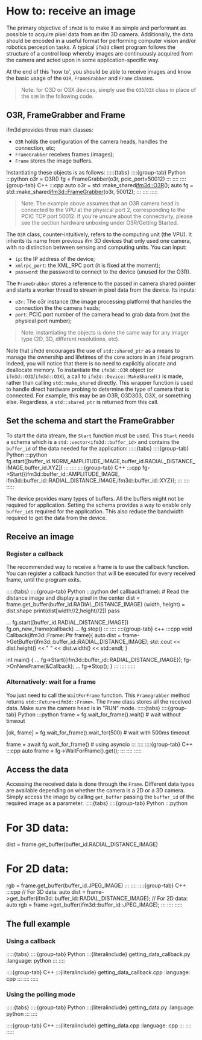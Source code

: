 # How to: receive an image

The primary objective of `ifm3d` is to make it as simple and performant as possible to acquire pixel data from an ifm 3D camera.
Additionally, the data should be encoded in a useful format for performing computer vision and/or robotics perception tasks.
A typical `ifm3d` client program follows the structure of a control loop whereby images are continuously acquired from the camera and acted upon in some application-specific way.

At the end of this 'how to', you should be able to receive images and know the basic usage of the `O3R`, `FrameGrabber` and `Frame` classes.

>Note: for O3D or O3X devices, simply use the `O3D`/`O3X` class in place of the `O3R` in the following code.

## O3R, FrameGrabber and Frame

ifm3d provides three main classes:
- `O3R` holds the configuration of the camera heads, handles the connection, etc;
- `FrameGrabber` receives frames (images);
- `Frame` stores the image buffers.

Instantiating these objects is as follows:
:::::{tabs}
::::{group-tab} Python
:::python
o3r = O3R()
fg = FrameGrabber(o3r, pcic_port=50012)
:::
::::
::::{group-tab} C++
:::cpp
auto o3r = std::make_shared<ifm3d::O3R>();
auto fg = std::make_shared<ifm3d::FrameGrabber>(o3r, 50012);
:::
::::
:::::

>Note: The example above assumes that an O3R camera head is connected to the VPU at the physical port 2, corresponding to the PCIC TCP port 50012. If you're unsure about the connectivity, please see the section hardware unboxing under O3R/Getting Started.

The `O3R` class, counter-intuitively, refers to the computing unit (the VPU). It inherits its name from previous ifm 3D devices that only used one camera, with no distinction between sensing and computing units.
You can input:
- `ip`: the IP address of the device;
- `xmlrpc_port`: the XML_RPC port (it is fixed at the moment);
- `password`: the password to connect to the device (unused for the O3R).

The `FrameGrabber` stores a reference to the passed in camera shared pointer and starts a worker thread to stream in pixel data from the device.
Its inputs:
- `o3r`: The o3r instance (the image processing platform) that handles the connection the the camera heads;
- `port`: PCIC port number of the camera head to grab data from (not the physical port number);

> Note: instantiating the objects is done the same way for any imager type (2D, 3D, different resolutions, etc).

Note that `ifm3d` encourages the use of `std::shared_ptr` as a means to manage the ownership and lifetimes of the core actors in an `ifm3d` program.
Indeed, you will notice that there is no need to explicitly allocate and deallocate memory.
To instantiate the `ifm3d::O3R` object (or `ifm3d::O3D`/`ifm3d::O3X`), a call to `ifm3d::Device::MakeShared()` is made, rather than calling `std::make_shared` directly.
This wrapper function is used to handle direct hardware probing to determine the type of camera that is connected.
For example, this may be an O3R, O3D303, O3X, or something else. Regardless, a `std::shared_ptr` is returned from this call.

## Set the schema and start the FrameGrabber

To start the data stream, the `Start` function must be used. This `Start` needs a schema which is a `std::vector<ifm3d::buffer_id>` and contains the `buffer_id` of the data needed for the application:
:::::{tabs}
::::{group-tab} Python
:::python
fg.start([buffer_id.NORM_AMPLITUDE_IMAGE,buffer_id.RADIAL_DISTANCE_IMAGE,buffer_id.XYZ])
:::
::::
::::{group-tab} C++
:::cpp
fg->Start({ifm3d::buffer_id::AMPLITUDE_IMAGE, ifm3d::buffer_id::RADIAL_DISTANCE_IMAGE,ifm3d::buffer_id::XYZ});
:::
::::
:::::

The device provides many types of buffers. All the buffers might not be required for application. Setting the schema provides a way to enable only `buffer_id`s required for the application. 
This also reduce the bandwidth required to get the data from the device.

## Receive an image

### Register a callback
The recommended way to receive a frame is to use the callback function. You can register a callback function that will be executed for every received frame, until the program exits.

:::::{tabs}
::::{group-tab} Python
:::python
def callback(frame):
    # Read the distance image and display a pixel in the center
    dist = frame.get_buffer(buffer_id.RADIAL_DISTANCE_IMAGE)
    (width, height) = dist.shape
    print(dist[width//2,height//2])
    pass

...
fg.start([buffer_id.RADIAL_DISTANCE_IMAGE])
fg.on_new_frame(callback)
...
fg.stop()
:::
::::
::::{group-tab} c++
:::cpp
void Callback(ifm3d::Frame::Ptr frame){
  auto dist = frame->GetBuffer(ifm3d::buffer_id::RADIAL_DISTANCE_IMAGE);
  std::cout << dist.height() << " " << dist.width() << std::endl;
}

int
main()
{
  ...
  fg->Start({ifm3d::buffer_id::RADIAL_DISTANCE_IMAGE});
  fg->OnNewFrame(&Callback);
  ...
  fg->Stop();
}
:::
::::
:::::

### Alternatively: wait for a frame
You just need to call the `WaitForFrame` function. This `Framegrabber` method returns `std::Future<ifm3d::Frame>`. The `Frame` class stores all the received data. Make sure the camera head is in "RUN" mode.
:::::{tabs}
::::{group-tab} Python
:::python
frame = fg.wait_for_frame().wait() # wait without timeout
<!-- # OR -->
[ok, frame] = fg.wait_for_frame().wait_for(500) # wait with 500ms timeout
<!-- # OR -->
frame = await fg.wait_for_frame() # using asyncio
:::
::::
::::{group-tab} C++
:::cpp
auto frame = fg->WaitForFrame().get();
:::
::::
:::::

## Access the data

Accessing the received data is done through the `Frame`. Different data types are available depending on whether the camera is a 2D or a 3D camera.
Simply access the image by calling `get_buffer` passing the `buffer_id` of the required image as a parameter.
:::::{tabs}
::::{group-tab} Python
:::python
# For 3D data:
dist = frame.get_buffer(buffer_id.RADIAL_DISTANCE_IMAGE)
# For 2D data:
rgb = frame.get_buffer(buffer_id.JPEG_IMAGE)
:::
::::
::::{group-tab} C++
:::cpp
// For 3D data:
auto dist = frame->get_buffer(ifm3d::buffer_id::RADIAL_DISTANCE_IMAGE);
// For 2D data:
auto rgb = frame->get_buffer(ifm3d::buffer_id::JPEG_IMAGE);
:::
::::
:::::

## The full example

### Using a callback
:::::{tabs}
::::{group-tab} Python
:::{literalinclude} getting_data_callback.py
:language: python
:::
::::

::::{group-tab} C++
:::{literalinclude} getting_data_callback.cpp
:language: cpp
:::
::::
:::::

### Using the polling mode
:::::{tabs}
::::{group-tab} Python
:::{literalinclude} getting_data.py
:language: python
:::
::::

::::{group-tab} C++
:::{literalinclude} getting_data.cpp
:language: cpp
:::
::::
:::::
